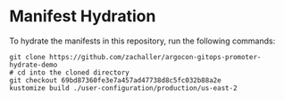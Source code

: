 # Manifest Hydration

To hydrate the manifests in this repository, run the following commands:

```shell
git clone https://github.com/zachaller/argocon-gitops-promoter-hydrate-demo
# cd into the cloned directory
git checkout 69bd87360fe3e7a457ad47738d8c5fc032b88a2e
kustomize build ./user-configuration/production/us-east-2
```
